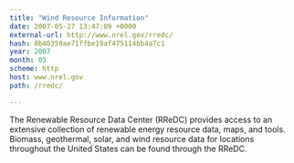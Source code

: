 ```yaml
---
title: "Wind Resource Information"
date: 2007-05-27 13:47:09 +0000
external-url: http://www.nrel.gov/rredc/
hash: 8b40359ae71ffbe19af475114bb4a7c1
year: 2007
month: 05
scheme: http
host: www.nrel.gov
path: /rredc/

---
```


The Renewable Resource Data Center (RReDC) provides access to an extensive collection of renewable energy resource data, maps, and tools. Biomass, geothermal, solar, and wind resource data for locations throughout the United States can be found through the RReDC.
